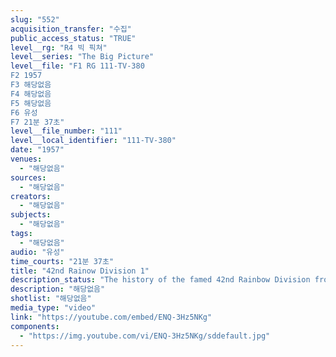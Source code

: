 ```yaml
---
slug: "552"
acquisition_transfer: "수집"
public_access_status: "TRUE"
level__rg: "R4 빅 픽쳐"
level__series: "The Big Picture"
level__file: "F1 RG 111-TV-380
F2 1957
F3 해당없음
F4 해당없음
F5 해당없음
F6 유성
F7 21분 37초"
level__file_number: "111"
level__local_identifier: "111-TV-380"
date: "1957"
venues: 
  - "해당없음"
sources: 
  - "해당없음"
creators: 
  - "해당없음"
subjects: 
  - "해당없음"
tags: 
  - "해당없음"
audio: "유성"
time_courts: "21분 37초"
title: "42nd Rainow Division 1"
description_status: "The history of the famed 42nd Rainbow Division from World War 1 and 2 to today`s crack 42nd Division of the New York National Guard."
description: "해당없음"
shotlist: "해당없음"
media_type: "video"
link: "https://youtube.com/embed/ENQ-3Hz5NKg"
components: 
  - "https://img.youtube.com/vi/ENQ-3Hz5NKg/sddefault.jpg"
---
```

